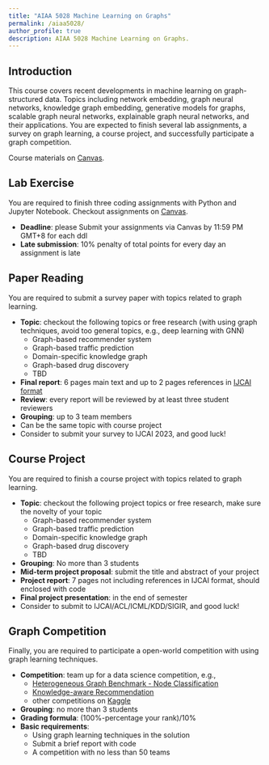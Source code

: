 ```yaml
---
title: "AIAA 5028 Machine Learning on Graphs"
permalink: /aiaa5028/
author_profile: true
description: AIAA 5028 Machine Learning on Graphs.
---
```


Introduction
---
This course covers recent developments in machine learning on graph-structured data. Topics including network embedding, graph neural networks, knowledge graph embedding, generative models for graphs, scalable graph neural networks, explainable graph neural networks, and their applications. You are expected to finish several lab assignments, a survey on graph learning, a course project, and successfully participate a graph competition.

Course materials on [Canvas](https://canvas.ust.hk/courses/46976).

Lab Exercise
---
You are required to finish three coding assignments with Python and Jupyter Notebook. Checkout assignments on [Canvas](https://canvas.ust.hk/courses/46976).

* **Deadline**: please Submit your assignments via Canvas by 11:59 PM GMT+8 for each ddl
* **Late submission**: 10% penalty of total points for every day an assignment is late


Paper Reading
---
You are required to submit a survey paper with topics related to graph learning.

* **Topic**: checkout the following topics or free research (with using graph techniques, avoid too general topics, e.g., deep learning with GNN)
	- Graph-based recommender system 
	- Graph-based traffic prediction
	- Domain-specific knowledge graph
	- Graph-based drug discovery
	- TBD
* **Final report**: 6 pages main text and up to 2 pages references in [IJCAI format](https://ijcai-22.org/calls-survey/)
* **Review**: every report will be reviewed by at least three student reviewers
* **Grouping**: up to 3 team members
* Can be the same topic with course project
* Consider to submit your survey to IJCAI 2023, and good luck!


Course Project
---
You are required to finish a course project with topics related to graph learning.

* **Topic**: checkout the following project topics or free research, make sure the novelty of your topic
 	- Graph-based recommender system
	- Graph-based traffic prediction
	- Domain-specific knowledge graph
	- Graph-based drug discovery
	- TBD
* **Grouping**: No more than 3 students
* **Mid-term project proposal**: submit the title and abstract of your project
* **Project report**: 7 pages not including references in IJCAI format, should enclosed with code
* **Final project presentation**: in the end of semester
* Consider to submit to IJCAI/ACL/ICML/KDD/SIGIR, and good luck!


Graph Competition
---
Finally, you are required to participate a open-world competition with using graph learning techniques.

* **Competition**: team up for a data science competition, e.g.,
	- [Heterogeneous Graph Benchmark - Node Classification](https://www.biendata.net/competition/hgb-1/)
	- [Knowledge-aware Recommendation](https://www.biendata.net/competition/hgb-3/)
	- other competitions on [Kaggle](https://www.kaggle.com/)
* **Grouping**: no more than 3 students
* **Grading formula**: (100%-percentage your rank)/10%
* **Basic requirements**:
	- Using graph learning techniques in the solution
	- Submit a brief report with code
	- A competition with no less than 50 teams



